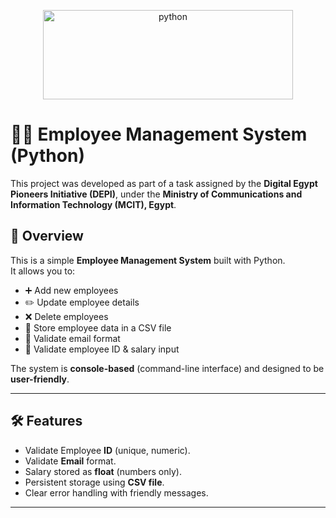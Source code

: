 <p align="center">
  <img width="400" height="143" alt="python" src="https://github.com/user-attachments/assets/4772aa55-a36a-4945-bee8-121cc297f53d" />
</p>

# 👩‍💼 Employee Management System (Python)
This project was developed as part of a task assigned by the **Digital Egypt Pioneers Initiative (DEPI)**, under the **Ministry of Communications and Information Technology (MCIT), Egypt**.


## 📌 Overview
This is a simple **Employee Management System** built with Python.  
It allows you to:
- ➕ Add new employees
- ✏️ Update employee details
- ❌ Delete employees
- 📂 Store employee data in a CSV file
- 📧 Validate email format
- 🔢 Validate employee ID & salary input

The system is **console-based** (command-line interface) and designed to be **user-friendly**.

---

## 🛠️ Features
- Validate Employee **ID** (unique, numeric).
- Validate **Email** format.
- Salary stored as **float** (numbers only).
- Persistent storage using **CSV file**.
- Clear error handling with friendly messages.

---
